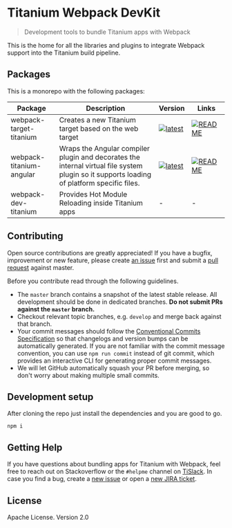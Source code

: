 # Titanium Webpack DevKit

> Development tools to bundle Titanium apps with Webpack

This is the home for all the libraries and plugins to integrate Webpack support into the Titanium build pipeline.

## Packages

This is a monorepo with the following packages:

| Package | Description | Version | Links |
|---|---|---|---|
| webpack-target-titanium | Creates a new Titanium target based on the web target | [![latest](https://img.shields.io/npm/v/webpack-target-titanium.svg?style=flat-square)](https://www.npmjs.com/package/webpack-target-titanium) | [![README](https://img.shields.io/badge/README--green.svg)](https://github.com/appcelerator/titanium-webpack-devkit/tree/master/packages/webpack-target-titanium#readme) |
| webpack-titanium-angular | Wraps the Angular compiler plugin and decorates the internal virtual file system plugin so it supports loading of platform specific files. | [![latest](https://img.shields.io/npm/v/webpack-titanium-angular.svg?style=flat-square)](https://www.npmjs.com/package/webpack-titanium-angular) | [![README](https://img.shields.io/badge/README--green.svg)](https://github.com/appcelerator/titanium-webpack-devkit/tree/master/packages/webpack-titanium-angular#readme) |
| webpack-dev-titanium | Provides Hot Module Reloading inside Titanium apps | - | - |

## Contributing

Open source contributions are greatly appreciated! If you have a bugfix, improvement or new feature, please create
[an issue](https://github.com/appcelerator/titanium-webpack-devkit/issues/new) first and submit a [pull request](https://github.com/appcelerator/titanium-webpack-devkit/pulls/new) against master.

Before you contribute read through the following guidelines.

* The `master` branch contains a snapshot of the latest stable release. All development should be done in dedicated branches. **Do not submit PRs against the `master` branch.**
* Checkout relevant topic branches, e.g. `develop` and merge back against that branch.
* Your commit messages should follow the [Conventional Commits Specification](https://conventionalcommits.org/) so that changelogs and version bumps can be automatically generated. If you are not familiar with the commit message convention, you can use `npm run commit` instead of git commit, which provides an interactive CLI for generating proper commit messages.
* We will let GitHub automatically squash your PR before merging, so don't worry about making multiple small commits.

## Development setup

After cloning the repo just install the dependencies and you are good to go.

```
npm i
```

## Getting Help

If you have questions about bundling apps for Titanium with Webpack, feel free to reach out on Stackoverflow or the
`#helpme` channel on [TiSlack](http://tislack.org). In case you find a bug, create a [new issue](/issues/new)
or open a [new JIRA ticket](https://jira.appcelerator.org).

## License

Apache License. Version 2.0

